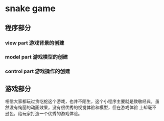 # snake game
## 程序部分
### view part 游戏背景的创建
### model part 游戏模型的创建
### control part 游戏操作的创建
## 游戏部分
相信大家都玩过贪吃蛇这个游戏，也并不陌生，这个小程序主要就是致敬经典，虽然没有绚丽的动画效果，没有很优秀的视觉体验和模型，但在游戏体验 上却毫不逊色，给玩家打造一个优秀的游戏体验。
